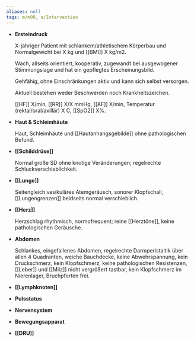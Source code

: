 ```yaml
---
aliases: null
tags: m/m00, a/Intervention
---
```

- **Ersteindruck**

    X-jähriger Patient mit schlankem/athletischem Körperbau und Normalgewicht bei X kg und [[BMI]] X kg/m2.

    Wach, allseits orientiert, kooperativ, zugewandt bei ausgewogener Stimmungslage und hat ein gepflegtes Erscheinungsbild. 

    Gehfähig, ohne Einschränkungen aktiv und kann sich selbst versorgen.

    Aktuell bestehen weder Beschwerden noch Krankheitszeichen.

    [[HF]] X/min, [[RR]] X/X mmHg, [[AF]] X/min, Temperatur (rektal/oral/axillär) X C, [[SpO2]] X%.

- **Haut & Schleimhäute**

    Haut, Schleimhäute und [[Hautanhangsgebilde]] ohne pathologischen Befund.

- **[[Schilddrüse]]**

    Normal große SD ohne knotige Veränderungen; regelrechte Schluckverschieblichkeit.

- **[[Lunge]]**

    Seitengleich vesikuläres Atemgeräusch, sonorer Klopfschall, [[Lungengrenzen]] beidseits normal verschieblich.

- **[[Herz]]**

    Herzschlag rhythmisch, normofrequent; reine [[Herztöne]], keine pathologischen Geräusche.

- **Abdomen**

    Schlankes, eingefallenes Abdomen, regelrechte Darmperistaltik über allen 4 Quadranten, weiche Bauchdecke, keine Abwehrspannung, kein Druckschmerz, kein Klopfschmerz, keine pathologischen Resistenzen, [[Leber]] und [[Milz]] nicht vergrößert tastbar, kein Klopfschmerz im Nierenlager, Bruchpforten frei.

- **[[Lymphknoten]]**
- **Pulsstatus**
- **Nervensystem**
- **Bewegungsapparat**
- **[[DRU]]**


